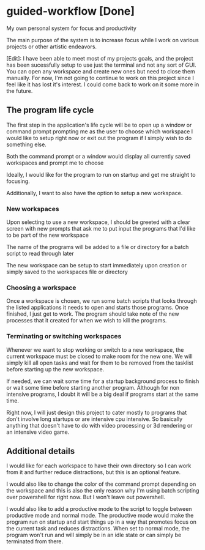 # guided-workflow [Done]

My own personal system for focus and productivity

The main purpose of the system is to increase focus while I work on various projects or other artistic endeavors.

[Edit]: I have been able to meet most of my projects goals, and the project has been sucessfully setup to use just the terminal and not any sort of GUI. You can open any workspace and create new ones but need to close them manually. For now, I'm not going to continue to work on this project since I feel like it has lost it's interest. I could come back to work on it some more in the future.

## The program life cycle

The first step in the application's life cycle will be to open up a window or command prompt prompting me as the user to
choose which workspace I would like to setup right now or exit out the program if I simply wish to do something else.

Both the command prompt or a window would display all currently saved workspaces and prompt me to choose

Ideally, I would like for the program to run on startup and get me straight to focusing.

Additionally, I want to also have the option to setup a new workspace.

### New workspaces

Upon selecting to use a new workspace, I should be greeted with a clear screen with new prompts that ask me to put input the
programs that I'd like to be part of the new workspace

The name of the programs will be added to a file or directory for a batch script to read through later

The new workspace can be setup to start immediately upon creation or simply saved to the workspaces file or directory

### Choosing a workspace

Once a workspace is chosen, we run some batch scripts that looks through the listed applications it needs to open and starts those
programs. Once finished, I just get to work. The program should take note of the new processes that it created for when we
wish to kill the programs.

### Terminating or switching workspaces

Whenever we want to stop working or switch to a new workspace, the current workspace must be closed to make room for the
new one. We will simply kill all open tasks and wait for them to be removed from the tasklist before starting up the
new workspace.

If needed, we can wait some time for a startup background process to finish or wait some time before starting
another program. Although for non intensive programs, I doubt it will be a big deal if programs start at the same time.

Right now, I will just design this project to cater mostly to programs that don't involve long startups or are intensive
cpu intensive. So basically anything that doesn't have to do with video processing or 3d rendering or an intensive video game.

## Additional details

I would like for each workspace to have their own directory so I can work from it and further reduce distractions, but this is
an optional feature.

I would also like to change the color of the command prompt depending on the workspace and this is also the only reason why
I'm using batch scripting over powershell for right now. But I won't leave out powershell.

I would also like to add a productive mode to the script to toggle between productive mode and normal mode. The productive
mode would make the program run on startup and start things up in a way that promotes focus on the current task and
reduces distractions. When set to normal mode, the program won't run and will simply be in an idle state or can simply
be terminated from there.
